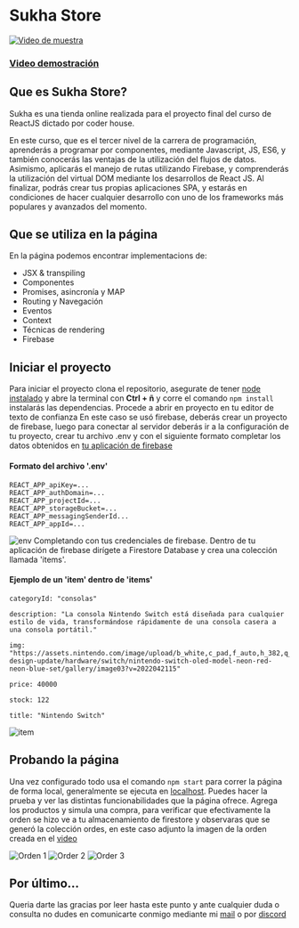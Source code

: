 # Sukha Store

[![Video de muestra](https://i.imgur.com/5Olo4Pc.png)](https://www.youtube.com/watch?v=AH0-G0jH2Xo "Sukha")
### [Video demostración](https://www.youtube.com/watch?v=AH0-G0jH2Xo)
## Que es Sukha Store?

Sukha es una tienda online realizada para el proyecto final del curso de ReactJS dictado por coder house.

En este curso, que es el tercer nivel de la carrera de programación, aprenderás a programar por componentes, mediante Javascript, JS, ES6, y también conocerás las ventajas de la utilización del flujos de datos. Asimismo, aplicarás el manejo de rutas utilizando Firebase, y comprenderás la utilización del virtual DOM mediante los desarrollos de React JS. Al finalizar, podrás crear tus propias aplicaciones SPA, y estarás en condiciones de hacer cualquier desarrollo con uno de los frameworks más populares y avanzados del momento.

## Que se utiliza en la página


En la página podemos encontrar implementacions de:

- JSX & transpiling
- Componentes
- Promises, asincronía y MAP
- Routing y Navegación
- Eventos
- Context
- Técnicas de rendering
- Firebase

## Iniciar el proyecto

Para iniciar el proyecto clona el repositorio, asegurate de tener [node instalado](https://nodejs.org/es/download/) y abre la terminal con **Ctrl + ñ** y corre el comando `npm install` instalarás las dependencias.
Procede a abrir en proyecto en tu editor de texto de confianza
En este caso se usó firebase, deberás crear un proyecto de firebase, luego para conectar al servidor deberás ir a la configuración de tu proyecto, crear tu archivo .env y con el siguiente formato completar los datos obtenidos en [tu aplicación de firebase](https://firebase.google.com/docs/web/learn-more?authuser=2&hl=es#config-object)

#### Formato del archivo '.env'    
    REACT_APP_apiKey=...
    REACT_APP_authDomain=...
    REACT_APP_projectId=...
    REACT_APP_storageBucket=...
    REACT_APP_messagingSenderId...
    REACT_APP_appId=...
![env](https://i.imgur.com/nXxbuL1.png)
Completando con tus credenciales de firebase.
Dentro de tu aplicación de firebase dirígete a Firestore Database y crea una colección llamada 'items'.

#### Ejemplo de un 'item' dentro de 'items' 

    categoryId: "consolas"
    
    description: "La consola Nintendo Switch está diseñada para cualquier estilo de vida, transformándose rápidamente de una consola casera a una consola portátil."
    
    img: "https://assets.nintendo.com/image/upload/b_white,c_pad,f_auto,h_382,q_auto,w_573/ncom/en_US/switch/site-design-update/hardware/switch/nintendo-switch-oled-model-neon-red-neon-blue-set/gallery/image03?v=2022042115"
    
    price: 40000
    
    stock: 122
    
    title: "Nintendo Switch"
![item](https://i.imgur.com/WLT8AcH.png)
   
## Probando la página

Una vez configurado todo usa el comando `npm start`  para correr la página de forma local, generalmente se ejecuta en [localhost](http://localhost:3000/).
Puedes hacer la prueba y ver las distintas funcionabilidades que la página ofrece.
Agrega los productos y simula una compra, para verificar que efectivamente la orden se hizo ve a tu almacenamiento de firestore y observaras que se generó la colección ordes, en este caso adjunto la imagen de la orden creada en el [video](https://www.youtube.com/watch?v=AH0-G0jH2Xo)

![Orden 1](https://i.imgur.com/u7YZSti.png)
![Order 2](https://i.imgur.com/zNL1FMK.png)
![Order 3](https://i.imgur.com/jSRBKW0.png)
## Por último...
Queria darte las gracias por leer hasta este punto y ante cualquier duda o consulta no dudes en comunicarte conmigo mediante mi [mail](mailto:fer.j.noceti@gmail.com) o por [discord](https://discord.gg/AqFjpjAfXq)
